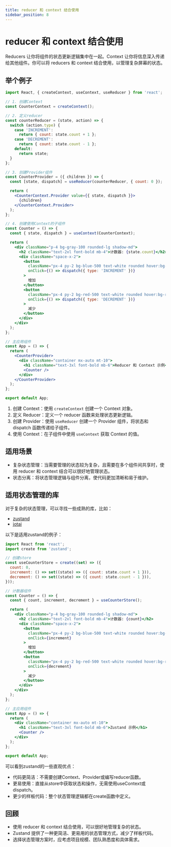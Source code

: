 ```yaml
---
title: reducer 和 context 结合使用
sidebar_position: 8
---
```


# reducer 和 context 结合使用

Reducers 让你将组件的状态更新逻辑集中在一起。Context 让你将信息深入传递给其他组件。你可以将 reducers 和 context 结合使用，以管理复杂屏幕的状态。

## 举个例子

```jsx
import React, { createContext, useContext, useReducer } from 'react';

// 1. 创建Context
const CounterContext = createContext();

// 2. 定义reducer
const counterReducer = (state, action) => {
  switch (action.type) {
    case 'INCREMENT':
      return { count: state.count + 1 };
    case 'DECREMENT':
      return { count: state.count - 1 };
    default:
      return state;
  }
};

// 3. 创建Provider组件
const CounterProvider = ({ children }) => {
  const [state, dispatch] = useReducer(counterReducer, { count: 0 });

  return (
    <CounterContext.Provider value={{ state, dispatch }}>
      {children}
    </CounterContext.Provider>
  );
};

// 4. 创建使用Context的子组件
const Counter = () => {
  const { state, dispatch } = useContext(CounterContext);

  return (
    <div className="p-4 bg-gray-100 rounded-lg shadow-md">
      <h2 className="text-2xl font-bold mb-4">计数器: {state.count}</h2>
      <div className="space-x-2">
        <button
          className="px-4 py-2 bg-blue-500 text-white rounded hover:bg-blue-600"
          onClick={() => dispatch({ type: 'INCREMENT' })}
        >
          增加
        </button>
        <button
          className="px-4 py-2 bg-red-500 text-white rounded hover:bg-red-600"
          onClick={() => dispatch({ type: 'DECREMENT' })}
        >
          减少
        </button>
      </div>
    </div>
  );
};

// 主应用组件
const App = () => {
  return (
    <CounterProvider>
      <div className="container mx-auto mt-10">
        <h1 className="text-3xl font-bold mb-6">Reducer 和 Context 示例</h1>
        <Counter />
      </div>
    </CounterProvider>
  );
};

export default App;
```
1. 创建 Context：使用 `createContext` 创建一个 Context 对象。
2. 定义 Reducer：定义一个 reducer 函数来处理状态更新逻辑。
3. 创建 Provider：使用 `useReducer` 创建一个 Provider 组件，将状态和 dispatch 函数传递给子组件。
4. 使用 Context：在子组件中使用 `useContext` 获取 Context 的值。

## 适用场景

- 复杂状态管理：当需要管理的状态较为复杂，且需要在多个组件间共享时，使用 reducer 和 context 结合可以很好地管理状态。
- 状态分离：将状态管理逻辑与组件分离，使代码更加清晰和易于维护。

## 适用状态管理的库

对于复杂的状态管理，可以寻找一些成熟的库，比如：

- [zustand](https://github.com/pmndrs/zustand)
- [jotai](https://github.com/pmndrs/jotai)

以下是适用zustand的例子：

```jsx
import React from 'react';
import create from 'zustand';

// 创建store
const useCounterStore = create((set) => ({
  count: 0,
  increment: () => set((state) => ({ count: state.count + 1 })),
  decrement: () => set((state) => ({ count: state.count - 1 })),
}));

// 计数器组件
const Counter = () => {
  const { count, increment, decrement } = useCounterStore();

  return (
    <div className="p-4 bg-gray-100 rounded-lg shadow-md">
      <h2 className="text-2xl font-bold mb-4">计数器: {count}</h2>
      <div className="space-x-2">
        <button
          className="px-4 py-2 bg-blue-500 text-white rounded hover:bg-blue-600"
          onClick={increment}
        >
          增加
        </button>
        <button
          className="px-4 py-2 bg-red-500 text-white rounded hover:bg-red-600"
          onClick={decrement}
        >
          减少
        </button>
      </div>
    </div>
  );
};

// 主应用组件
const App = () => {
  return (
    <div className="container mx-auto mt-10">
      <h1 className="text-3xl font-bold mb-6">Zustand 示例</h1>
      <Counter />
    </div>
  );
};

export default App;

```

可以看到zustand的一些直观优点：

- 代码更简洁：不需要创建Context、Provider或编写reducer函数。
- 更易使用：直接从store中获取状态和操作，无需使用useContext或dispatch。
- 更少的样板代码：整个状态管理逻辑都在create函数中定义。

## 回顾

- 使用 reducer 和 context 结合使用，可以很好地管理复杂的状态。
- Zustand 提供了一种更简洁、更易用的状态管理方式，减少了样板代码。
- 选择状态管理方案时，应考虑项目规模、团队熟悉度和具体需求。
